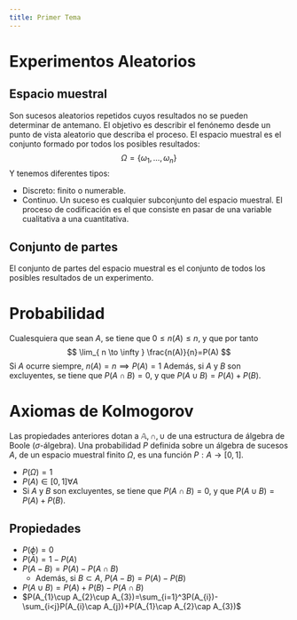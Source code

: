```yaml
---
title: Primer Tema
---
```

# Experimentos Aleatorios
## Espacio muestral
Son sucesos aleatorios repetidos cuyos resultados no se pueden determinar de
antemano. El objetivo es describir el fenónemo desde un punto de vista aleatorio
que describa el proceso.
El espacio muestral es el conjunto formado por todos los posibles resultados:
$$
\Omega = \{ \omega_{1},\dots ,\omega_{n} \}
$$
Y tenemos diferentes tipos:
- Discreto: finito o numerable.
- Continuo.
Un suceso es cualquier subconjunto del espacio muestral.
El proceso de codificación es el que consiste en pasar de una variable cualitativa a una cuantitativa.
## Conjunto de partes
El conjunto de partes del espacio muestral es el conjunto de todos los posibles resultados de un experimento.
# Probabilidad
Cualesquiera que sean $A$, se tiene que $0\leq n(A)\leq n$, y que por tanto
$$
\lim_{ n \to \infty } \frac{n(A)}{n}=P(A) 
$$
Si $A$ ocurre siempre, $n(A)=n \implies P(A)=1$
Además, si $A$ y $B$ son excluyentes, se tiene que $P(A \cap B) = 0$, y que $P(A \cup B) = P(A)+P(B)$.
# Axiomas de Kolmogorov
Las propiedades anteriores dotan a $\mathbb{A}, \cap, \cup$ de una estructura de álgebra de Boole ($\sigma$-álgebra).
Una probabilidad $P$ definida sobre un álgebra de sucesos $A$, de un espacio muestral finito $\Omega$, es una función $P:A\to[0,1]$.
- $P(\Omega)=1$
- $P(A) \in [0,1] \forall A$
- Si $A$ y $B$ son excluyentes, se tiene que $P(A \cap B) = 0$, y que $P(A \cup B) = P(A)+P(B)$.
## Propiedades
- $P(\phi)=0$
- $P(\bar{A})=1-P(A)$
- $P(A-B)=P(A)-P(A \cap B)$
	- Además, si $B \subset A$, $P(A-B)=P(A)-P(B)$
- $P(A \cup B)=P(A)+P(B)-P(A \cap B)$
- $P(A_{1}\cup A_{2}\cup A_{3})=\sum_{i=1}^3P(A_{i})-\sum_{i<j}P(A_{i}\cap A_{j})+P(A_{1}\cap A_{2}\cap A_{3})$

